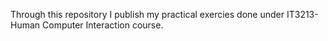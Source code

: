 Through this repository I publish my practical exercies done under IT3213-Human Computer Interaction course.
